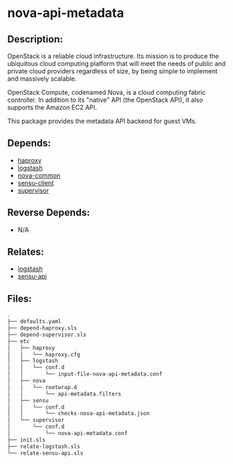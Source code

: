 # nova-api-metadata

## Description:

OpenStack is a reliable cloud infrastructure. Its mission is to produce the ubiquitous cloud computing platform that will meet the needs of public and private cloud providers regardless of size, by being simple to implement and massively scalable.

OpenStack Compute, codenamed Nova, is a cloud computing fabric controller. In addition to its "native" API (the OpenStack API), it also supports the Amazon EC2 API.

This package provides the metadata API backend for guest VMs.

## Depends:

  -  [haproxy](/salt/haproxy)
  -  [logstash](/salt/logstash)
  -  [nova-common](/salt/nova-common)
  -  [sensu-client](/salt/sensu-client)
  -  [supervisor](/salt/supervisor)

## Reverse Depends:

  -  N/A

## Relates:

  -  [logstash](/salt/logstash)
  -  [sensu-api](/salt/sensu-api)

## Files:

```bash
.
├── defaults.yaml
├── depend-haproxy.sls
├── depend-supervisor.sls
├── etc
│   ├── haproxy
│   │   └── haproxy.cfg
│   ├── logstash
│   │   └── conf.d
│   │       └── input-file-nova-api-metadata.conf
│   ├── nova
│   │   └── rootwrap.d
│   │       └── api-metadata.filters
│   ├── sensu
│   │   └── conf.d
│   │       └── checks-nova-api-metadata.json
│   └── supervisor
│       └── conf.d
│           └── nova-api-metadata.conf
├── init.sls
├── relate-logstash.sls
└── relate-sensu-api.sls
```
